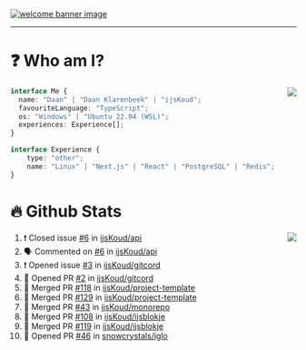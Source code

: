 <h1 align="center" style="display:none;"></h1>

<a href="https://ijskoud.dev/"><img src="https://cdn.ijskoud.dev/files/IIcds5oPKl.png" alt="welcome banner image" /></a>

---

# ❓ Who am I?

<img align="right" src="http://gh-stats.ijskoud.dev/api/top-langs?username=ijsKoud&cache_seconds=1800&layout=compact&hide_border=true&hide_rank=true&show_icons=true&theme=dark&title_color=ffffff&hide_border=true&locale=en" />

```typescript
interface Me {
  name: "Daan" | "Daan Klarenbeek" | "ijsKoud";
  favouriteLanguage: "TypeScript";
  os: "Windows" | "Ubuntu 22.04 (WSL)";
  experiences: Experience[];
}

interface Experience {
    type: "other";
    name: "Linux" | "Next.js" | "React" | "PostgreSQL" | "Redis";
}
```

# 🔥 Github Stats

<img align="right" src="http://gh-stats.ijskoud.dev/api? username=ijsKoud&cache_seconds=1800&hide_border=true&hide_rank=true&show_icons=true&theme=dark&title_color=ffffff&hide_border=true&locale=en">

<!--START_SECTION:activity-->
1. ❗️ Closed issue [#6](https://github.com/ijsKoud/api/issues/6) in [ijsKoud/api](https://github.com/ijsKoud/api)
2. 🗣 Commented on [#6](https://github.com/ijsKoud/api/issues/6) in [ijsKoud/api](https://github.com/ijsKoud/api)
3. ❗️ Opened issue [#3](https://github.com/ijsKoud/gitcord/issues/3) in [ijsKoud/gitcord](https://github.com/ijsKoud/gitcord)
4. 💪 Opened PR [#2](https://github.com/ijsKoud/gitcord/pull/2) in [ijsKoud/gitcord](https://github.com/ijsKoud/gitcord)
5. 🎉 Merged PR [#118](https://github.com/ijsKoud/project-template/pull/118) in [ijsKoud/project-template](https://github.com/ijsKoud/project-template)
6. 🎉 Merged PR [#129](https://github.com/ijsKoud/project-template/pull/129) in [ijsKoud/project-template](https://github.com/ijsKoud/project-template)
7. 🎉 Merged PR [#43](https://github.com/ijsKoud/monorepo/pull/43) in [ijsKoud/monorepo](https://github.com/ijsKoud/monorepo)
8. 🎉 Merged PR [#108](https://github.com/ijsKoud/ijsblokje/pull/108) in [ijsKoud/ijsblokje](https://github.com/ijsKoud/ijsblokje)
9. 🎉 Merged PR [#119](https://github.com/ijsKoud/ijsblokje/pull/119) in [ijsKoud/ijsblokje](https://github.com/ijsKoud/ijsblokje)
10. 💪 Opened PR [#46](https://github.com/snowcrystals/iglo/pull/46) in [snowcrystals/iglo](https://github.com/snowcrystals/iglo)
<!--END_SECTION:activity-->

<h1 align="center" style="display:none;"></h1>
